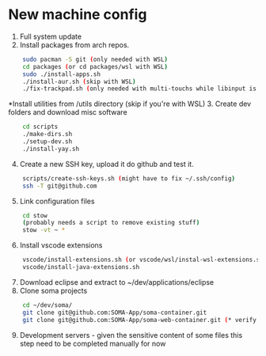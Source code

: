 # New machine config

1. Full system update 
2. Install packages from arch repos. 
```bash
    sudo pacman -S git (only needed with WSL)
    cd packages (or cd packages/wsl with WSL)
    sudo ./install-apps.sh 
    ./install-aur.sh (skip with WSL)
    ./fix-trackpad.sh (only needed with multi-touchs while libinput is sucking...)        
```
*Install utilities from /utils directory (skip if you're with WSL)
3. Create dev folders and download misc software
```bash
    cd scripts
    ./make-dirs.sh
    ./setup-dev.sh
    ./install-yay.sh
```
4. Create a new SSH key, upload it do github and test it.
```bash
    scripts/create-ssh-keys.sh (might have to fix ~/.ssh/config)
    ssh -T git@github.com
```
5. Link configuration files
```bash
    cd stow
    (probably needs a script to remove existing stuff)
    stow -vt ~ *
```
6. Install vscode extensions
```bash
    vscode/install-extensions.sh (or vscode/wsl/instal-wsl-extensions.sh)
    vscode/install-java-extensions.sh
```
7. Download eclipse and extract to ~/dev/applications/eclipse
8. Clone soma projects
```bash
    cd ~/dev/soma/
    git clone git@github.com:SOMA-App/soma-container.git
    git clone git@github.com:SOMA-App/soma-web-container.git (* verify scripts)
```
9. Development servers - given the sensitive content of some files this step need to be completed manually for now
